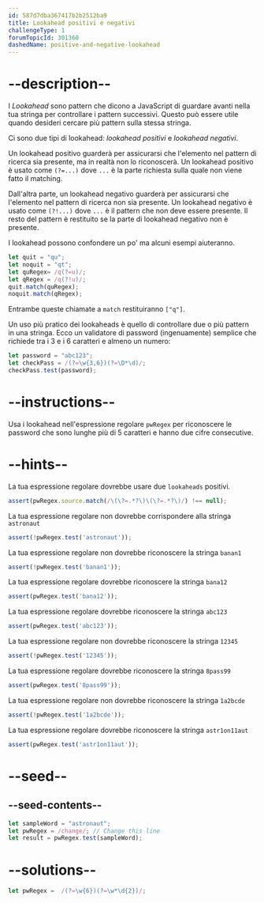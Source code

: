 ```yaml
---
id: 587d7dba367417b2b2512ba9
title: Lookahead positivi e negativi
challengeType: 1
forumTopicId: 301360
dashedName: positive-and-negative-lookahead
---
```


# --description--

I <dfn>Lookahead</dfn> sono pattern che dicono a JavaScript di guardare avanti nella tua stringa per controllare i pattern successivi. Questo può essere utile quando desideri cercare più pattern sulla stessa stringa.

Ci sono due tipi di lookahead: <dfn>lookahead positivi</dfn> e <dfn>lookahead negativi</dfn>.

Un lookahead positivo guarderà per assicurarsi che l'elemento nel pattern di ricerca sia presente, ma in realtà non lo riconoscerà. Un lookahead positivo è usato come `(?=...)` dove `...` è la parte richiesta sulla quale non viene fatto il matching.

Dall'altra parte, un lookahead negativo guarderà per assicurarsi che l'elemento nel pattern di ricerca non sia presente. Un lookahead negativo è usato come `(?!...)` dove `...` è il pattern che non deve essere presente. Il resto del pattern è restituito se la parte di lookahead negativo non è presente.

I lookahead possono confondere un po' ma alcuni esempi aiuteranno.

```js
let quit = "qu";
let noquit = "qt";
let quRegex= /q(?=u)/;
let qRegex = /q(?!u)/;
quit.match(quRegex);
noquit.match(qRegex);
```

Entrambe queste chiamate a `match` restituiranno `["q"]`.

Un uso più pratico dei lookaheads è quello di controllare due o più pattern in una stringa. Ecco un validatore di password (ingenuamente) semplice che richiede tra i 3 e i 6 caratteri e almeno un numero:

```js
let password = "abc123";
let checkPass = /(?=\w{3,6})(?=\D*\d)/;
checkPass.test(password);
```

# --instructions--

Usa i lookahead nell'espressione regolare `pwRegex` per riconoscere le password che sono lunghe più di 5 caratteri e hanno due cifre consecutive.

# --hints--

La tua espressione regolare dovrebbe usare due `lookaheads` positivi.

```js
assert(pwRegex.source.match(/\(\?=.*?\)\(\?=.*?\)/) !== null);
```

La tua espressione regolare non dovrebbe corrispondere alla stringa `astronaut`

```js
assert(!pwRegex.test('astronaut'));
```

La tua espressione regolare non dovrebbe riconoscere la stringa `banan1`

```js
assert(!pwRegex.test('banan1'));
```

La tua espressione regolare dovrebbe riconoscere la stringa `bana12`

```js
assert(pwRegex.test('bana12'));
```

La tua espressione regolare dovrebbe riconoscere la stringa `abc123`

```js
assert(pwRegex.test('abc123'));
```

La tua espressione regolare non dovrebbe riconoscere la stringa `12345`

```js
assert(!pwRegex.test('12345'));
```

La tua espressione regolare dovrebbe riconoscere la stringa `8pass99`

```js
assert(pwRegex.test('8pass99'));
```

La tua espressione regolare non dovrebbe riconoscere la stringa `1a2bcde`

```js
assert(!pwRegex.test('1a2bcde'));
```

La tua espressione regolare dovrebbe riconoscere la stringa `astr1on11aut`

```js
assert(pwRegex.test('astr1on11aut'));
```

# --seed--

## --seed-contents--

```js
let sampleWord = "astronaut";
let pwRegex = /change/; // Change this line
let result = pwRegex.test(sampleWord);
```

# --solutions--

```js
let pwRegex =  /(?=\w{6})(?=\w*\d{2})/;
```
